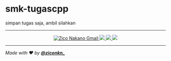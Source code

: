 # smk-tugascpp
simpan tugas saja, ambil silahkan

---

  <p align="center">
  </p>
  <p align="center">
      <a href="mailto:ziconakano00@gmail.com">
        <img src="https://img.shields.io/badge/-Gmail-EA4335?style=for-the-badge&logo=Gmail&logoColor=white"
            alt="Zico Nakano Gmail">
      </a>
      <a href="https://instagram.com/ziconkn_">
        <img src="https://img.shields.io/badge/-INSTAGRAM-8a3ab9?style=for-the-badge&logo=Instagram&logoColor=white">
      </a>
      <a href="https://youtube.com/ziconakano">
        <img src="https://img.shields.io/youtube/channel/subscribers/UC42YUW6mHp4MhVtu5tDJF9g?label=YOUTUBE&style=for-the-badge">
      </a>
      <a href="https://discord.gg/GJQYKR9YVV">
        <img src="https://img.shields.io/discord/824320012944408616?label=Discord&color=5865F2&style=for-the-badge">
      </a>
  
---

_Made with ❤️ by **[@ziconkn_](https://instagram.com/ziconkn_)**_
